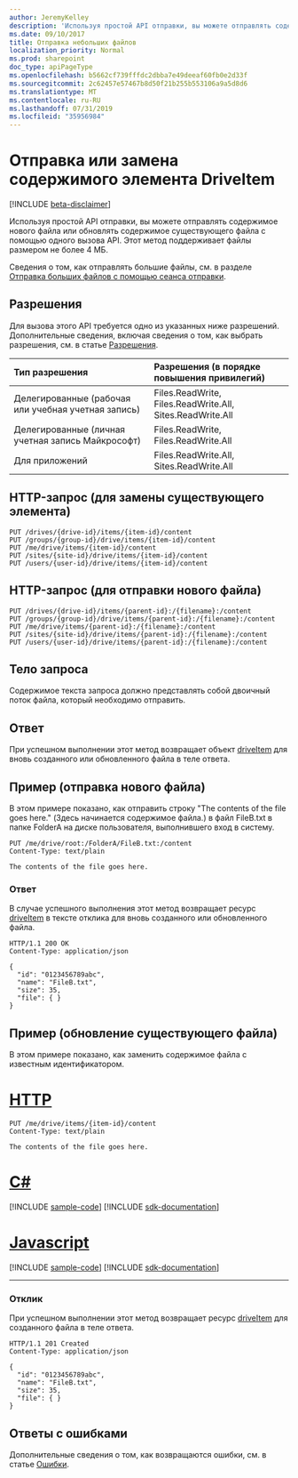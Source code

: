 ```yaml
---
author: JeremyKelley
description: 'Используя простой API отправки, вы можете отправлять содержимое нового файла или обновлять содержимое существующего файла с помощью одного вызова API. '
ms.date: 09/10/2017
title: Отправка небольших файлов
localization_priority: Normal
ms.prod: sharepoint
doc_type: apiPageType
ms.openlocfilehash: b5662cf739fffdc2dbba7e49deeaf60fb0e2d33f
ms.sourcegitcommit: 2c62457e57467b8d50f21b255b553106a9a5d8d6
ms.translationtype: MT
ms.contentlocale: ru-RU
ms.lasthandoff: 07/31/2019
ms.locfileid: "35956984"
---
```

# <a name="upload-or-replace-the-contents-of-a-driveitem"></a>Отправка или замена содержимого элемента DriveItem

[!INCLUDE [beta-disclaimer](../../includes/beta-disclaimer.md)]

Используя простой API отправки, вы можете отправлять содержимое нового файла или обновлять содержимое существующего файла с помощью одного вызова API. Этот метод поддерживает файлы размером не более 4 МБ.

Сведения о том, как отправлять большие файлы, см. в разделе [Отправка больших файлов с помощью сеанса отправки](driveitem-createuploadsession.md).

## <a name="permissions"></a>Разрешения

Для вызова этого API требуется одно из указанных ниже разрешений. Дополнительные сведения, включая сведения о том, как выбрать разрешения, см. в статье [Разрешения](/graph/permissions-reference).

|Тип разрешения      | Разрешения (в порядке повышения привилегий)              |
|:--------------------|:---------------------------------------------------------|
|Делегированные (рабочая или учебная учетная запись) | Files.ReadWrite, Files.ReadWrite.All, Sites.ReadWrite.All    |
|Делегированные (личная учетная запись Майкрософт) | Files.ReadWrite, Files.ReadWrite.All    |
|Для приложений | Files.ReadWrite.All, Sites.ReadWrite.All |

## <a name="http-request-to-replace-an-existing-item"></a>HTTP-запрос (для замены существующего элемента)

<!-- { "blockType": "ignored" } -->

```http
PUT /drives/{drive-id}/items/{item-id}/content
PUT /groups/{group-id}/drive/items/{item-id}/content
PUT /me/drive/items/{item-id}/content
PUT /sites/{site-id}/drive/items/{item-id}/content
PUT /users/{user-id}/drive/items/{item-id}/content
```

## <a name="http-request-to-upload-a-new-file"></a>HTTP-запрос (для отправки нового файла)

<!-- { "blockType": "ignored" } -->

```http
PUT /drives/{drive-id}/items/{parent-id}:/{filename}:/content
PUT /groups/{group-id}/drive/items/{parent-id}:/{filename}:/content
PUT /me/drive/items/{parent-id}:/{filename}:/content
PUT /sites/{site-id}/drive/items/{parent-id}:/{filename}:/content
PUT /users/{user-id}/drive/items/{parent-id}:/{filename}:/content
```

## <a name="request-body"></a>Тело запроса

Содержимое текста запроса должно представлять собой двоичный поток файла, который необходимо отправить.

## <a name="response"></a>Ответ

При успешном выполнении этот метод возвращает объект [driveItem](../resources/driveitem.md) для вновь созданного или обновленного файла в теле ответа.

## <a name="example-upload-a-new-file"></a>Пример (отправка нового файла)

В этом примере показано, как отправить строку "The contents of the file goes here." (Здесь начинается содержимое файла.) в файл FileB.txt в папке FolderA на диске пользователя, выполнившего вход в систему.

<!-- { "blockType": "request", "name": "upload-via-put", "scopes": "files.readwrite" } -->

```http
PUT /me/drive/root:/FolderA/FileB.txt:/content
Content-Type: text/plain

The contents of the file goes here.
```

### <a name="response"></a>Ответ

В случае успешного выполнения этот метод возвращает ресурс [driveItem][item-resource] в тексте отклика для вновь созданного или обновленного файла.

<!-- { "blockType": "response", "@odata.type": "microsoft.graph.driveItem", "truncated": true } -->

```http
HTTP/1.1 200 OK
Content-Type: application/json

{
  "id": "0123456789abc",
  "name": "FileB.txt",
  "size": 35,
  "file": { }
}
```

## <a name="example-updating-an-existing-file"></a>Пример (обновление существующего файла)

В этом примере показано, как заменить содержимое файла с известным идентификатором.


# <a name="httptabhttp"></a>[HTTP](#tab/http)
<!-- { "blockType": "request", "name": "upload-via-put-id", "scopes": "files.readwrite" } -->

```http
PUT /me/drive/items/{item-id}/content
Content-Type: text/plain

The contents of the file goes here.
```
# <a name="ctabcsharp"></a>[C#](#tab/csharp)
[!INCLUDE [sample-code](../includes/snippets/csharp/upload-via-put-id-csharp-snippets.md)]
[!INCLUDE [sdk-documentation](../includes/snippets/snippets-sdk-documentation-link.md)]

# <a name="javascripttabjavascript"></a>[Javascript](#tab/javascript)
[!INCLUDE [sample-code](../includes/snippets/javascript/upload-via-put-id-javascript-snippets.md)]
[!INCLUDE [sdk-documentation](../includes/snippets/snippets-sdk-documentation-link.md)]

---


### <a name="response"></a>Отклик

При успешном выполнении этот метод возвращает ресурс [driveItem][item-resource] для созданного файла в теле ответа.

<!-- { "blockType": "response", "@odata.type": "microsoft.graph.driveItem", "truncated": true } -->

```http
HTTP/1.1 201 Created
Content-Type: application/json

{
  "id": "0123456789abc",
  "name": "FileB.txt",
  "size": 35,
  "file": { }
}
```

## <a name="error-responses"></a>Ответы с ошибками

Дополнительные сведения о том, как возвращаются ошибки, см. в статье [Ошибки][error-response].

[error-response]: /graph/errors
[item-resource]: ../resources/driveitem.md

<!--
{
  "type": "#page.annotation",
  "description": "Create a new file with content or update a file's content.",
  "keywords": "insert,upsert,update,upload",
  "section": "documentation",
  "suppressions": [
  ]
}
-->
